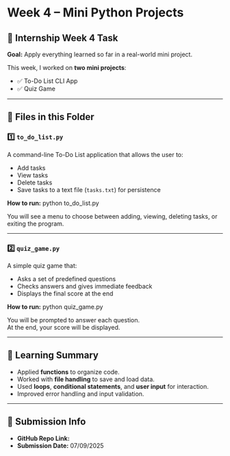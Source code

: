# Week 4 – Mini Python Projects

## 📅 Internship Week 4 Task
**Goal:** Apply everything learned so far in a real-world mini project.

This week, I worked on **two mini projects**:
- ✅ To-Do List CLI App  
- ✅ Quiz Game  

---

## 📂 Files in this Folder

### 1️⃣ `to_do_list.py`
A command-line To-Do List application that allows the user to:
- Add tasks
- View tasks
- Delete tasks
- Save tasks to a text file (`tasks.txt`) for persistence

**How to run:**
python to_do_list.py


You will see a menu to choose between adding, viewing, deleting tasks, or exiting the program.

---

### 2️⃣ `quiz_game.py`
A simple quiz game that:
- Asks a set of predefined questions
- Checks answers and gives immediate feedback
- Displays the final score at the end

**How to run:**
python quiz_game.py


You will be prompted to answer each question.  
At the end, your score will be displayed.

---

## 📝 Learning Summary
- Applied **functions** to organize code.
- Worked with **file handling** to save and load data.
- Used **loops**, **conditional statements**, and **user input** for interaction.
- Improved error handling and input validation.

---

## 📌 Submission Info
- **GitHub Repo Link:** 
- **Submission Date:** 07/09/2025

